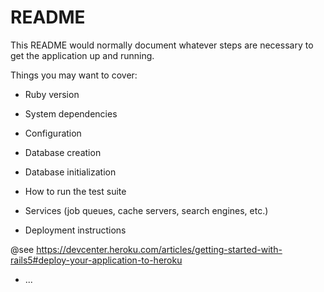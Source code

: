 # README

This README would normally document whatever steps are necessary to get the
application up and running.

Things you may want to cover:

* Ruby version

* System dependencies

* Configuration

* Database creation

* Database initialization

* How to run the test suite

* Services (job queues, cache servers, search engines, etc.)

* Deployment instructions

@see https://devcenter.heroku.com/articles/getting-started-with-rails5#deploy-your-application-to-heroku

* ...
